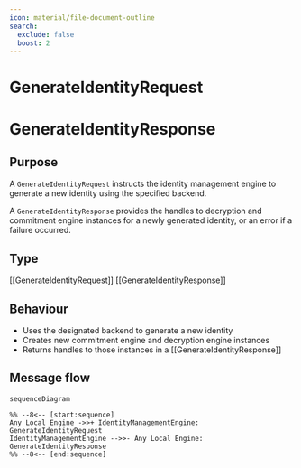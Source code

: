 ```yaml
---
icon: material/file-document-outline
search:
  exclude: false
  boost: 2
---
```


<div class="message" markdown>

# GenerateIdentityRequest

# GenerateIdentityResponse

## Purpose

<!-- --8<-- [start:purpose] -->
A `GenerateIdentityRequest` instructs the identity management engine to generate a new identity using the specified backend.

A `GenerateIdentityResponse` provides the handles to decryption and commitment engine instances for a newly generated identity, or an error if a failure occurred.
<!-- --8<-- [end:purpose] -->

## Type

<!-- --8<-- [start:type] -->
[[GenerateIdentityRequest]]
[[GenerateIdentityResponse]]
<!-- --8<-- [end:type] -->

## Behaviour

<!-- --8<-- [start:behaviour] -->
- Uses the designated backend to generate a new identity
- Creates new commitment engine and decryption engine instances
- Returns handles to those instances in a [[GenerateIdentityResponse]]
<!-- --8<-- [end:behaviour] -->

## Message flow

<!-- --8<-- [start:messages] -->
```mermaid
sequenceDiagram

%% --8<-- [start:sequence]
Any Local Engine ->>+ IdentityManagementEngine: GenerateIdentityRequest
IdentityManagementEngine -->>- Any Local Engine: GenerateIdentityResponse
%% --8<-- [end:sequence]
```
<!-- --8<-- [end:messages] -->

</div>
